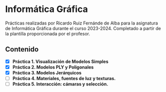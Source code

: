 # Informática Gráfica

Prácticas realizadas por Ricardo Ruiz Fernánde de Alba para la asignatura de Informática Gráfica durante el curso 2023-2024. Completado a partir de la plantilla proporcionada por el profesor.

## Contenido

- [x] **Práctica 1. Visualización de Modelos Simples**
- [x] **Práctica 2. Modelos PLY y Poligonales**
- [x] **Práctica 3. Modelos Jerárquicos**
- [ ] **Práctica 4. Materiales, fuentes de luz y texturas.**
- [ ] **Práctica 5. Interacción: cámaras y selección.**